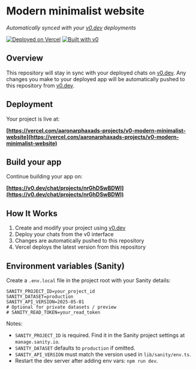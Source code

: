 # Modern minimalist website

*Automatically synced with your [v0.dev](https://v0.dev) deployments*

[![Deployed on Vercel](https://img.shields.io/badge/Deployed%20on-Vercel-black?style=for-the-badge&logo=vercel)](https://vercel.com/aaronarphaxads-projects/v0-modern-minimalist-website)
[![Built with v0](https://img.shields.io/badge/Built%20with-v0.dev-black?style=for-the-badge)](https://v0.dev/chat/projects/nrGhDSwBDWl)

## Overview

This repository will stay in sync with your deployed chats on [v0.dev](https://v0.dev).
Any changes you make to your deployed app will be automatically pushed to this repository from [v0.dev](https://v0.dev).

## Deployment

Your project is live at:

**[https://vercel.com/aaronarphaxads-projects/v0-modern-minimalist-website](https://vercel.com/aaronarphaxads-projects/v0-modern-minimalist-website)**

## Build your app

Continue building your app on:

**[https://v0.dev/chat/projects/nrGhDSwBDWl](https://v0.dev/chat/projects/nrGhDSwBDWl)**

## How It Works

1. Create and modify your project using [v0.dev](https://v0.dev)
2. Deploy your chats from the v0 interface
3. Changes are automatically pushed to this repository
4. Vercel deploys the latest version from this repository

## Environment variables (Sanity)

Create a `.env.local` file in the project root with your Sanity details:

```
SANITY_PROJECT_ID=your_project_id
SANITY_DATASET=production
SANITY_API_VERSION=2025-05-01
# Optional for private datasets / preview
# SANITY_READ_TOKEN=your_read_token
```

Notes:
- `SANITY_PROJECT_ID` is required. Find it in the Sanity project settings at `manage.sanity.io`.
- `SANITY_DATASET` defaults to `production` if omitted.
- `SANITY_API_VERSION` must match the version used in `lib/sanity/env.ts`.
- Restart the dev server after adding env vars: `npm run dev`.
